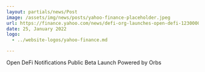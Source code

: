```yaml
---
layout: partials/news/Post
image: /assets/img/news/posts/yahoo-finance-placeholder.jpeg
url: https://finance.yahoo.com/news/defi-org-launches-open-defi-123000053.html#:~:text=Newsfile-,DeFi.org%20Launches%20the%20Open%20DeFi%20Notification%20Protocol%20Powered%20by,Newsfile%20Corp.&text=Orbs%20ushers%20in%20the%20next,on%20Apple%20and%20iOS%20devices
date: 25, January 2022
logo: 
  - ../website-logos/yahoo-finance.md

---
```



Open DeFi Notifications Public Beta Launch Powered by Orbs